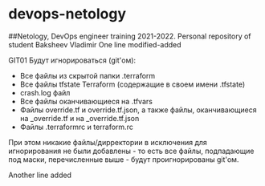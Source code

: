 # devops-netology
##Netology, DevOps engineer training 2021-2022. Personal repository of student Baksheev Vladimir
One line modified-added

GIT01
Будут игнорироваться (git'ом):
* Все файлы из скрытой папки .terraform
* Все файлы tfstate Terraform (содержащие в своем имени .tfstate)
* crash.log файл
* Все файлы оканчивающиеся на .tfvars
* Файлы override.tf и override.tf.json, а также файлы, оканчивающиеся на _override.tf и на _override.tf.json
* Файлы .terraformrc и terraform.rc

При этом никакие файлы/дирректории в исключения для игнорирования не были добавлены - то есть все файлы, подпадающие под маски, перечисленные выше - будут проигнорированы git'ом.



 Another line added